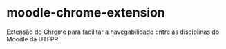 # moodle-chrome-extension
Extensão do Chrome para facilitar a navegabilidade entre as disciplinas do Moodle da UTFPR
